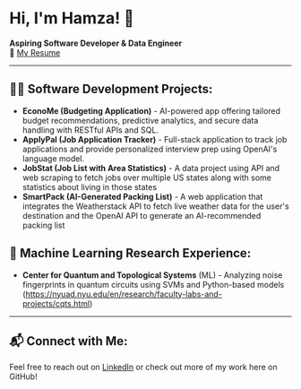 # Hi, I'm Hamza! 👋  
**Aspiring Software Developer & Data Engineer**  
📄 [My Resume](#)

---

## 👨‍💻 Software Development Projects:

- **EconoMe (Budgeting Application)** - AI-powered app offering tailored budget recommendations, predictive analytics, and secure data handling with RESTful APIs and SQL.
- **ApplyPal (Job Application Tracker)** - Full-stack application to track job applications and provide personalized interview prep using OpenAI's language model.
- **JobStat (Job List with Area Statistics)** - A data project using API and web scraping to fetch jobs over multiple US states along with some statistics about living in those states
- **SmartPack (AI-Generated Packing List)** - A web application that integrates the Weatherstack API to fetch live weather data for the user's destination and the OpenAI API to generate an AI-recommended packing list

## 🧠 Machine Learning Research Experience:
- **Center for Quantum and Topological Systems** (ML) - Analyzing noise fingerprints in quantum circuits using SVMs and Python-based models (https://nyuad.nyu.edu/en/research/faculty-labs-and-projects/cqts.html)

---

## 📬 Connect with Me:
Feel free to reach out on [LinkedIn](#https://www.linkedin.com/in/muhammad-majeed/) or check out more of my work here on GitHub!
